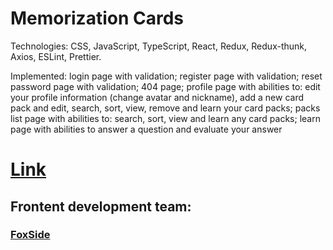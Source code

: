 # Memorization Cards

Technologies: CSS, JavaScript, TypeScript, React, Redux, Redux-thunk, Axios, ESLint, Prettier.

Implemented: login page with validation; register page with validation; reset password page with validation; 404 page; profile page with abilities to: edit your profile information (change avatar and nickname), add a new card pack and edit, search, sort, view, remove and learn your card packs; packs list page with abilities to: search, sort, view and learn any card packs; learn page with abilities to answer a question and evaluate your answer

# [Link](https://foxside.github.io/friday-project/ "Link")

## Frontent development team:

### [FoxSide](https://github.com/FoxSide "FoxSide")
